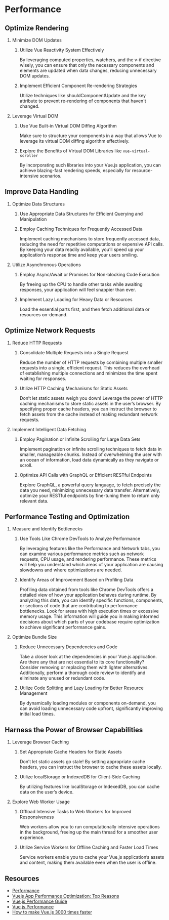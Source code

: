 # Performance

## Optimize Rendering

1. Minimize DOM Updates

    1. Utilize Vue Reactivity System Effectively

        By leveraging computed properties, watchers, and the v-if directive
        wisely, you can ensure that only the necessary components and elements
        are updated when data changes, reducing unnecessary DOM updates.

    2.  Implement Efficient Component Re-rendering Strategies

        Utilize techniques like shouldComponentUpdate and the key attribute to
        prevent re-rendering of components that haven't changed. 

2. Leverage Virtual DOM

    1. Use Vue Built-in Virtual DOM Diffing Algorithm

        Make sure to structure your components in a way that allows Vue to
        leverage its virtual DOM diffing algorithm effectively.

    2. Explore the Benefits of Virtual DOM Libraries like `vue-virtual-scroller`

        By incorporating such libraries into your Vue.js application, you can
        achieve blazing-fast rendering speeds, especially for resource-intensive
        scenarios.

## Improve Data Handling

1. Optimize Data Structures

    1. Use Appropriate Data Structures for Efficient Querying and Manipulation

    2. Employ Caching Techniques for Frequently Accessed Data

        Implement caching mechanisms to store frequently accessed data, reducing
        the need for repetitive computations or expensive API calls. By keeping
        your data readily available, you’ll speed up your application’s response
        time and keep your users smiling.

2. Utilize Asynchronous Operations

    1. Employ Async/Await or Promises for Non-blocking Code Execution

        By freeing up the CPU to handle other tasks while awaiting responses,
        your application will feel snappier than ever.

    2. Implement Lazy Loading for Heavy Data or Resources

        Load the essential parts first, and then fetch additional data or
        resources on-demand.

## Optimize Network Requests

1. Reduce HTTP Requests

    1. Consolidate Multiple Requests into a Single Request

        Reduce the number of HTTP requests by combining multiple smaller
        requests into a single, efficient request. This reduces the overhead
        of establishing multiple connections and minimizes the time spent
        waiting for responses.

    2. Utilize HTTP Caching Mechanisms for Static Assets

        Don’t let static assets weigh you down! Leverage the power of HTTP
        caching mechanisms to store static assets in the user’s browser. By
        specifying proper cache headers, you can instruct the browser to fetch
        assets from the cache instead of making redundant network requests.

2. Implement Intelligent Data Fetching

    1. Employ Pagination or Infinite Scrolling for Large Data Sets

        Implement pagination or infinite scrolling techniques to fetch data in
        smaller, manageable chunks. Instead of overwhelming the user with an
        ocean of information, load data dynamically as they navigate or scroll.

    2. Optimize API Calls with GraphQL or Efficient RESTful Endpoints

        Explore GraphQL, a powerful query language, to fetch precisely the data
        you need, minimizing unnecessary data transfer. Alternatively, optimize
        your RESTful endpoints by fine-tuning them to return only relevant data. 

## Performance Testing and Optimization

1. Measure and Identify Bottlenecks

    1. Use Tools Like Chrome DevTools to Analyze Performance

        By leveraging features like the Performance and Network tabs, you can
        examine various performance metrics such as network requests, CPU
        usage, and rendering performance. These metrics will help you
        understand which areas of your application are causing slowdowns and
        where optimizations are needed.

    2. Identify Areas of Improvement Based on Profiling Data

        Profiling data obtained from tools like Chrome DevTools offers a
        detailed view of how your application behaves during runtime. By
        analyzing this data, you can identify specific functions, components,
        or sections of code that are contributing to performance bottlenecks.
        Look for areas with high execution times or excessive memory usage.
        This information will guide you in making informed decisions about
        which parts of your codebase require optimization to achieve
        significant performance gains.

1. Optimize Bundle Size

    1. Reduce Unnecessary Dependencies and Code

        Take a closer look at the dependencies in your Vue.js application.
        Are there any that are not essential to its core functionality?
        Consider removing or replacing them with lighter alternatives.
        Additionally, perform a thorough code review to identify and eliminate
        any unused or redundant code.

    2. Utilize Code Splitting and Lazy Loading for Better Resource Management

        By dynamically loading modules or components on-demand, you can avoid
        loading unnecessary code upfront, significantly improving initial load
        times.

## Harness the Power of Browser Capabilities

1. Leverage Browser Caching

    1. Set Appropriate Cache Headers for Static Assets

        Don’t let static assets go stale! By setting appropriate cache headers,
        you can instruct the browser to cache these assets locally. 

    2. Utilize localStorage or IndexedDB for Client-Side Caching

        By utilizing features like localStorage or IndexedDB, you can cache
        data on the user’s device.

2. Explore Web Worker Usage

    1. Offload Intensive Tasks to Web Workers for Improved Responsiveness

        Web workers allow you to run computationally intensive operations in
        the background, freeing up the main thread for a smoother user
        experience.

    2.  Utilize Service Workers for Offline Caching and Faster Load Times

        Service workers enable you to cache your Vue.js application’s assets
        and content, making them available even when the user is offline.

## Resources

- [Performance](https://vuejs.org/guide/best-practices/performance.html)
- [Vuejs App Performance Optimization: Top Reasons](https://www.bacancytechnology.com/blog/vuejs-app-performance-optimization)
- [Vue.js Performance Guide](https://madewithvuejs.com/blog/vuejs-performance-guide)
- [Vue.js Performance](https://vueschool.io/articles/series/vue-js-performance/)
- [How to make Vue.js 3000 times faster](https://javascript.plainenglish.io/how-to-make-vue-js-3000-times-faster-826ee04a2491)